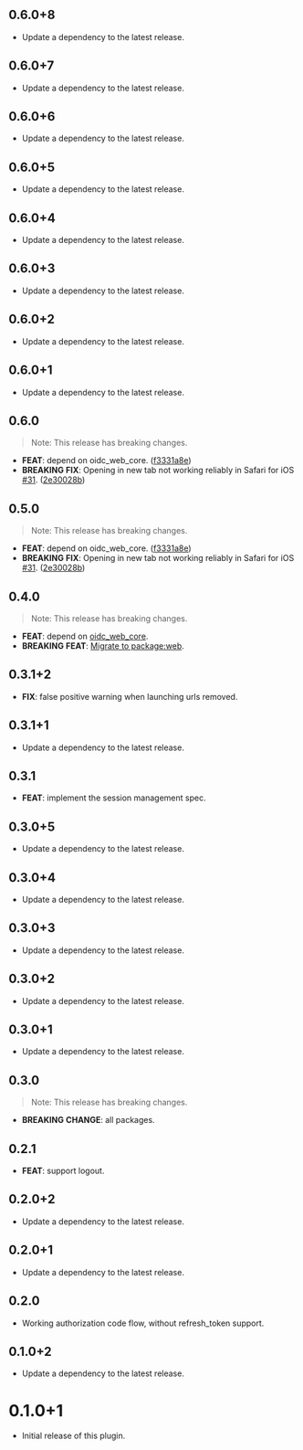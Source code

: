 ## 0.6.0+8

 - Update a dependency to the latest release.

## 0.6.0+7

 - Update a dependency to the latest release.

## 0.6.0+6

 - Update a dependency to the latest release.

## 0.6.0+5

 - Update a dependency to the latest release.

## 0.6.0+4

 - Update a dependency to the latest release.

## 0.6.0+3

 - Update a dependency to the latest release.

## 0.6.0+2

 - Update a dependency to the latest release.

## 0.6.0+1

 - Update a dependency to the latest release.

## 0.6.0

> Note: This release has breaking changes.

 - **FEAT**: depend on oidc_web_core. ([f3331a8e](https://github.com/Bdaya-Dev/oidc/commit/f3331a8e2d3e39c5cb8d7728d104e1bb8d8ece75))
 - **BREAKING** **FIX**: Opening in new tab not working reliably in Safari for iOS [#31](https://github.com/Bdaya-Dev/oidc/issues/31). ([2e30028b](https://github.com/Bdaya-Dev/oidc/commit/2e30028b79f7ed1e7835d4656278b022a9c0ec62))

## 0.5.0

> Note: This release has breaking changes.

 - **FEAT**: depend on oidc_web_core. ([f3331a8e](https://github.com/Bdaya-Dev/oidc/commit/f3331a8e2d3e39c5cb8d7728d104e1bb8d8ece75))
 - **BREAKING** **FIX**: Opening in new tab not working reliably in Safari for iOS [#31](https://github.com/Bdaya-Dev/oidc/issues/31). ([2e30028b](https://github.com/Bdaya-Dev/oidc/commit/2e30028b79f7ed1e7835d4656278b022a9c0ec62))

## 0.4.0

> Note: This release has breaking changes.

 - **FEAT**: depend on [oidc_web_core](https://pub.dev/packages/oidc_web_core).
 - **BREAKING** **FEAT**: [Migrate to package:web](https://dart.dev/interop/js-interop/package-web).

## 0.3.1+2

 - **FIX**: false positive warning when launching urls removed.

## 0.3.1+1

 - Update a dependency to the latest release.

## 0.3.1

 - **FEAT**: implement the session management spec.

## 0.3.0+5

 - Update a dependency to the latest release.

## 0.3.0+4

 - Update a dependency to the latest release.

## 0.3.0+3

 - Update a dependency to the latest release.

## 0.3.0+2

 - Update a dependency to the latest release.

## 0.3.0+1

 - Update a dependency to the latest release.

## 0.3.0

> Note: This release has breaking changes.

 - **BREAKING** **CHANGE**: all packages.

## 0.2.1

 - **FEAT**: support logout.

## 0.2.0+2

 - Update a dependency to the latest release.

## 0.2.0+1

 - Update a dependency to the latest release.

## 0.2.0

 - Working authorization code flow, without refresh_token support.

## 0.1.0+2

 - Update a dependency to the latest release.

# 0.1.0+1

- Initial release of this plugin.